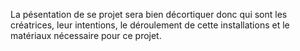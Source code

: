 La pésentation de se projet sera bien décortiquer donc qui sont les créatrices, leur intentions, le déroulement de cette installations et le matériaux nécessaire pour ce projet.
